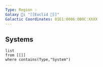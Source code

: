 ```yaml
---
Type: Region ✨
Galaxy 🌌: "[[Euclid 🌌]]"
Galactic Coordinates: 01E1:0086:0B0C:XXXX
---
```

## Systems
```dataview
list
from [[]]
where contains(Type,"System")
```

